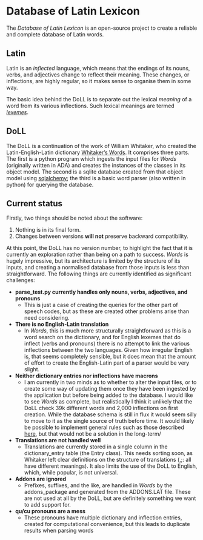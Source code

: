 # Database of Latin Lexicon

The *Database of Latin Lexicon* is an open-source project to create a reliable and complete database of Latin words.

## Latin

Latin is an *inflected* language, which means that the endings of its nouns, verbs, and adjectives change to reflect their meaning. These changes, or inflections, are highly regular, so it makes sense to organise them in some way.

The basic idea behind the DoLL is to separate out the lexical *meaning* of a word from its various inflections. Such lexical meanings are termed *[lexemes](https://en.wikipedia.org/wiki/Lexeme)*.

## DoLL

The DoLL is a continuation of the work of William Whitaker, who created the Latin-English-Latin dictionary [Whitaker’s Words](http://archives.nd.edu/whitaker/words.htm). It comprises three parts. The first is a python program which ingests the input files for *Words* (originally written in ADA) and creates the instances of the classes in its object model. The second is a sqlite database created from that object model using [sqlalchemy](http://www.sqlalchemy.org/); the third is a basic word parser (also written in python) for querying the database.

## Current status

Firstly, two things should be noted about the software:

1. Nothing is in its final form.
2. Changes between versions **will not** preserve backward compatibility.

At this point, the DoLL has no version number, to highlight the fact that it is currently an exploration rather than being on a path to success. *Words* is hugely impressive, but its architecture is limited by the structure of its inputs, and creating a normalised database from those inputs is less than straightforward. The following things are currently identified as significant challenges:

- **parse_test.py currently handles only nouns, verbs, adjectives, and pronouns**
  - This is just a case of creating the queries for the other part of speech codes, but as these are created other problems arise than need considering.
- **There is no English-Latin translation**
  - In *Words*, this is much more structurally straightforward as this is a word search on the dictionary, and for English lexemes that do inflect (verbs and pronouns) there is no attempt to link the various inflections between the two languages. Given how irregular English is, that seems completely sensible, but it does mean that the amount of effort to create the English-Latin part of a parser would be very slight.
- **Neither dictionary entries nor inflections have macrons**
  - I am currently in two minds as to whether to alter the input files, or to create some way of updating them once they have been ingested by the application but before being added to the database. I would like to see *Words* as complete, but realistically I think it unlikely that the DoLL check 39k different words and 2,000 inflections on first creation. While the database schema is still in flux it would seem silly to move to it as the single source of truth before time. It would likely be possible to implement general rules such as those described [here](http://rharriso.sites.truman.edu/latin_vowel-quantity_macrons_macra/), but that would not be a solution in the long-term/
- **Translations are not handled well**
  - Translations are currently stored in a single column in the dictionary_entry table (the Entry class). This needs sorting soon, as Whitaker left clear definitions on the structure of translations (,;: all have different meanings). It also limits the use of the DoLL to English, which, while popular, is not universal.
- **Addons are ignored**
  - Prefixes, suffixes, and the like, are handled in *Words* by the addons_package and generated from the ADDONS.LAT file. These are not used at all by the DoLL, but are definitely something we want to add support for.
- **qu/cu pronouns are a mess**
  - These pronouns have multiple dictionary and inflection entries, created for computational convenience, but this leads to duplicate results when parsing words